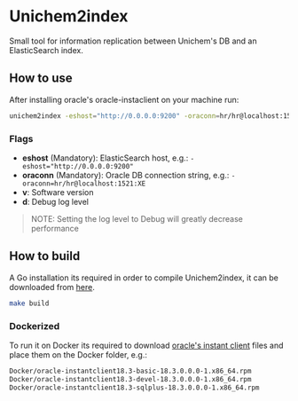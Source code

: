 # Unichem2index

Small tool for information replication between Unichem's DB and an ElasticSearch index.

## How to use

After installing oracle's oracle-instaclient on your machine run:
```bash
unichem2index -eshost="http://0.0.0.0:9200" -oraconn=hr/hr@localhost:1521:XE
```
### Flags
- **eshost** (Mandatory): ElasticSearch host, e.g.: ```-eshost="http://0.0.0.0:9200"```
- **oraconn** (Mandatory): Oracle DB connection string, e.g.: ```-oraconn=hr/hr@localhost:1521:XE```
- **v**: Software version
- **d**: Debug log level

> NOTE: Setting the log level to Debug will greatly decrease performance 

## How to build

A Go installation its required in order to compile Unichem2index, it can be downloaded from [here](https://golang.org/doc/install). 

```bash
make build
```

### Dockerized 

To run it on Docker its required to download [oracle's instant client](https://www.oracle.com/technetwork/topics/linuxx86-64soft-092277.html) files and place them on 
the Docker folder, e.g.:
```bash
Docker/oracle-instantclient18.3-basic-18.3.0.0.0-1.x86_64.rpm
Docker/oracle-instantclient18.3-devel-18.3.0.0.0-1.x86_64.rpm
Docker/oracle-instantclient18.3-sqlplus-18.3.0.0.0-1.x86_64.rpm
```

